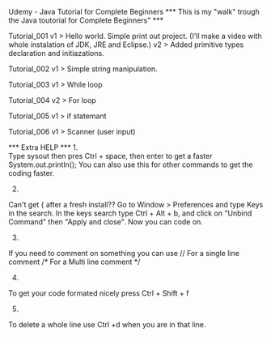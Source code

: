 Udemy - Java Tutorial for Complete Beginners
*** This is my "walk" trough the Java toutorial for Complete Beginners" ***

Tutorial_001
v1 > Hello world. Simple print out project. (I'll make a video with whole instalation of JDK, JRE and Eclipse.)
v2 > Added primitive types declaration and initiazations.

Tutorial_002
v1 > Simple string manipulation.

Tutorial_003
v1 > While loop

Tutorial_004
v2 > For loop

Tutorial_005
v1 > if statemant

Tutorial_006
v1 > Scanner (user input)



*** Extra HELP ***
1.	
Type sysout then pres Ctrl + space, then enter to get a faster System.out.println(); You can also use this for other commands to get the coding faster.

2.	
Can't get { after a fresh install?? Go to Window > Preferences and type Keys in the search. In the keys search type Ctrl + Alt + b, and click on "Unbind Command" then "Apply and close". Now you can code on.

3.
If you need to comment on something you can use 
// For a single line comment
/* For a 
Multi line comment */

4.
To get your code formated nicely press Ctrl + Shift + f

5.
To delete a whole line use Ctrl +d when you are in that line. 
